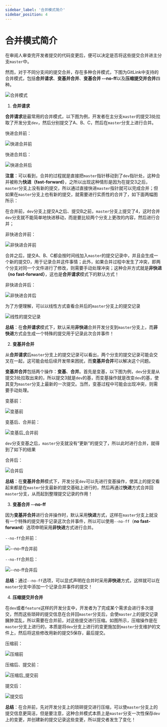 ```yaml
---
sidebar_label: '合并模式简介'
sidebar_position: 4    
---
```


# 合并模式简介

在审阅人审查完开发者提交的代码变更后，便可以决定是否将这些提交合并进主分支`master`中。

然而，对于不同分支间的提交合并，存在多种合并模式，下图为GitLink中支持的合并模式，包括**合并请求**、**变基并合并**、**变基合并 --no-ff**以及**压缩提交并合并**四种。

![合并模式](/img/PR/imagePR5.png)

1. **合并请求**

**合并请求**是最常用的合并模式，以下图为例，开发者在主分支`master`的提交3处拉取了开发分支`dev`，然后分别提交了A、B、C，然后在`master`分支上进行合并。

快进合并前：

![快进合并前](/img/PR/imagePR6.png)

快进合并后：

![快进合并后](/img/PR/imagePR7.png)

**注意**：可以看到，合并的过程就是直接把`master`指针移动到了`dev`指针处，这种合并被称为**快进（fast-forward）**，之所以出现这种情形是因为在提交3之后，`master`分支上没有新的提交，所以通过直接快进`master`指针就可以完成合并；但如果在`master`分支上也有新的提交，就需要进行实质性的合并了，如下面两幅图所示：

在合并前，`dev`分支上提交A之后、提交B之前，`master`分支上提交了4，这时合并`dev`分支就不能简单地快进移动，而是要比较两个分支上更改的内容，然后进行合并；

非快进合并前：

![非快进合并前](/img/PR/imagePR8.png)


合并之后，提交A、B、C都会按时间线加入`master`的提交记录中，并且会生成一个新的提交D，用于记录合并这件事情；此外，如果合并过程中发生了冲突，即两个分支对同一个文件进行了修改，则需要手动处理冲突；这种合并方式就是**非快进（no fast-forward）**，这也是**合并请求**模式下的默认方式！

非快进合并后：

![非快进合并后](/img/PR/imagePR9.png)

为了方便理解，可以以线性方式查看合并后的`master`分支上的提交记录

![线性的提交记录](/img/PR/imagePR10.png)

**总结**：在**合并请求**模式下，默认采用**非快进**合并开发分支到`master`分支上，而**非快进**方式会生成一个特殊的提交用于记录此次合并事件！

2. **变基并合并**

从**合并请求**后`master`分支上的提交记录可以看出，两个分支的提交记录可能会交叉在一起，这可能会给后续开发带来困扰，而**变基并合并**可以解决这个问题。

**变基并合并**包括两个操作：**变基**、**合并**。首先是变基，以下图为例，`dev`分支是从提交3处拉取出来的，所以提交3就是`dev`的基，而变基操作就是改变`dev`的基，使其变为`master`分支上最新的一次提交。当然，变基过程中可能会出现冲突，则需要手动处理。

变基前：

![变基前](/img/PR/imagePR8.png)

变基后、合并前：

![变基后_合并前](/img/PR/imagePR11.png)


`dev`分支变基之后，`master`分支就没有“更新”的提交了，所以此时进行合并，就得到了如下的结果

合并后：

![合并后](/img/PR/imagePR12.png)

**总结**：在**变基并合并**模式下，开发分支`dev`可以先进行变基操作，使其上的提交看起来都是在`master`分支最新的提交基础上进行的，然后再通过**快进**方式合并回`master`分支，从而起到整理提交记录的作用！

3. **变基合并 --no-ff**

因为**变基并合并**进行合并操作时，默认采用**快进**方式，这样在`master`分支上就没有一个特殊的提交用于记录这次合并事件，所以可以使用`--no-ff`（**no fast-forward**）选项申明采用**非快进**方式进行合并。

`--no-ff`合并前：

![--no-ff合并前](/img/PR/imagePR11.png)

`--no-ff`合并后：

![--no-ff合并后](/img/PR/imagePR13.png)

**总结**：通过`--no-ff`选项，可以显式声明在合并时采用**非快进**方式，这样就可以在`master`分支中添加一个记录合并事件的提交！

4. **压缩提交并合并**

在`dev`或者`feature`这样的开发分支中，开发者为了完成某个需求会进行多次提交，然而这些琐碎的提交信息在合并回`master`分支后，会使`master`上的提交记录臃肿混乱，所以需要在合并前，对这些提交进行压缩。如图所示，压缩操作是在`master`分支上进行的，本质是将`dev`分支上进行的变更施加到`master`分支维护的文件上，然后将这些修改用新的提交5保存，最后提交。

压缩前：

![压缩前](/img/PR/imagePR8.png)

压缩后、提交前：

![压缩后_提交前](/img/PR/imagePR14.png)

提交后：

![提交后](/img/PR/imagePR15.png)

**总结**：在合并前，先对开发分支上的琐碎提交进行压缩，可以使`master`分支上的提交信息更简洁，但是要注意，这种合并模式本质上是`master`分支一次性保存`dev`上的变更，并创建新的提交记录这些变更，所以提交者发生了变化！